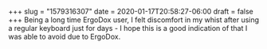 +++
slug = "1579316307"
date = 2020-01-17T20:58:27-06:00
draft = false
+++
Being a long time ErgoDox user, I felt discomfort in my whist after using a regular keyboard just for days - I hope this is a good indication of that I was able to avoid due to ErgoDox.